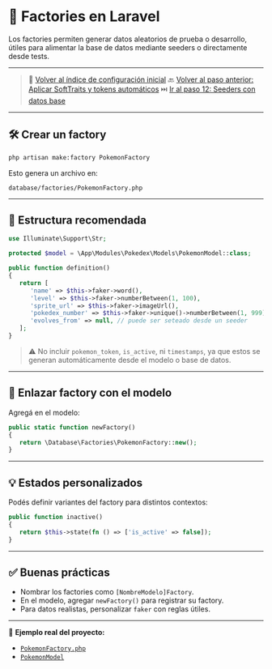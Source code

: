 # 🧪 Factories en Laravel

Los factories permiten generar datos aleatorios de prueba o desarrollo, útiles para alimentar la base de datos mediante seeders o directamente desde tests.

---

> 🔗 [Volver al índice de configuración inicial](./index.md)
> 🔙 [Volver al paso anterior: Aplicar SoftTraits y tokens automáticos](./traits-and-tokens.md)
> ⏭️ [Ir al paso 12: Seeders con datos base](./seeders.md)

---

## 🛠️ Crear un factory

   ```bash
   php artisan make:factory PokemonFactory
   ```

Esto genera un archivo en:

   ```
   database/factories/PokemonFactory.php
   ```

---

## 🔧 Estructura recomendada

   ```php
   use Illuminate\Support\Str;

   protected $model = \App\Modules\Pokedex\Models\PokemonModel::class;

   public function definition()
   {
      return [
         'name' => $this->faker->word(),
         'level' => $this->faker->numberBetween(1, 100),
         'sprite_url' => $this->faker->imageUrl(),
         'pokedex_number' => $this->faker->unique()->numberBetween(1, 999),
         'evolves_from' => null, // puede ser seteado desde un seeder
      ];
   }
   ```

> ⚠️ No incluir `pokemon_token`, `is_active`, ni `timestamps`, ya que estos se generan automáticamente desde el modelo o base de datos.

---

## 🔗 Enlazar factory con el modelo

Agregá en el modelo:

   ```php
   public static function newFactory()
   {
      return \Database\Factories\PokemonFactory::new();
   }
   ```

---

## 💡 Estados personalizados

Podés definir variantes del factory para distintos contextos:

   ```php
   public function inactive()
   {
      return $this->state(fn () => ['is_active' => false]);
   }
   ```

---

## ✅ Buenas prácticas

- Nombrar los factories como `[NombreModelo]Factory`.
- En el modelo, agregar `newFactory()` para registrar su factory.
- Para datos realistas, personalizar `faker` con reglas útiles.

---

🔎 **Ejemplo real del proyecto:**  
- [`PokemonFactory.php`](./examples/databases/factories/PokemonFactory.php)
- [`PokemonModel`](./examples/app/Modules/Pokedex/Models/PokemonModel.php)